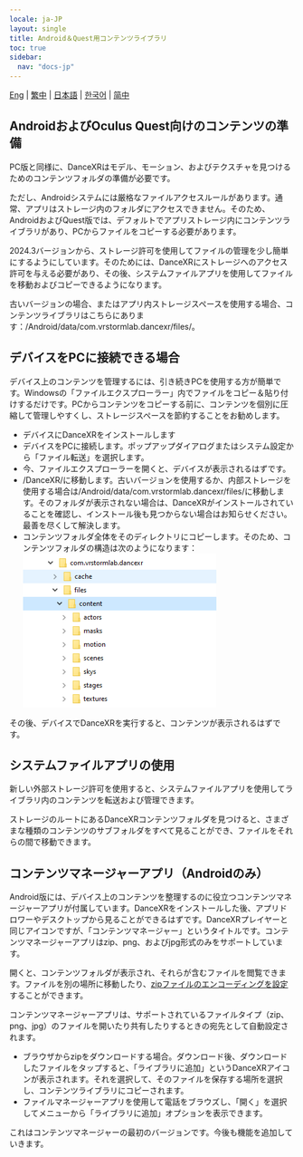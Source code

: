 ```yaml
---
locale: ja-JP
layout: single
title: Android＆Quest用コンテンツライブラリ
toc: true
sidebar:
  nav: "docs-jp"
---
```

[Eng](/dancexr/content_android_quest) | [繁中](/tw/dancexr/content_android_quest) | [日本語](/jp/dancexr/content_android_quest) | [한국어](/kr/dancexr/content_android_quest) | [简中](/zh/dancexr/content_android_quest)

## AndroidおよびOculus Quest向けのコンテンツの準備

PC版と同様に、DanceXRはモデル、モーション、およびテクスチャを見つけるためのコンテンツフォルダの準備が必要です。

ただし、Androidシステムには厳格なファイルアクセスルールがあります。通常、アプリはストレージ内のフォルダにアクセスできません。そのため、AndroidおよびQuest版では、デフォルトでアプリストレージ内にコンテンツライブラリがあり、PCからファイルをコピーする必要があります。

2024.3バージョンから、ストレージ許可を使用してファイルの管理を少し簡単にするようにしています。そのためには、DanceXRにストレージへのアクセス許可を与える必要があり、その後、システムファイルアプリを使用してファイルを移動およびコピーできるようになります。

古いバージョンの場合、またはアプリ内ストレージスペースを使用する場合、コンテンツライブラリはこちらにあります：/Android/data/com.vrstormlab.dancexr/files/。

## デバイスをPCに接続できる場合

デバイス上のコンテンツを管理するには、引き続きPCを使用する方が簡単です。Windowsの「ファイルエクスプローラー」内でファイルをコピー＆貼り付けするだけです。PCからコンテンツをコピーする前に、コンテンツを個別に圧縮して管理しやすくし、ストレージスペースを節約することをお勧めします。

* デバイスにDanceXRをインストールします
* デバイスをPCに接続します。ポップアップダイアログまたはシステム設定から「ファイル転送」を選択します。
* 今、ファイルエクスプローラーを開くと、デバイスが表示されるはずです。
* /DanceXR/に移動します。古いバージョンを使用するか、内部ストレージを使用する場合は/Android/data/com.vrstormlab.dancexr/files/に移動します。そのフォルダが表示されない場合は、DanceXRがインストールされていることを確認し、インストール後も見つからない場合はお知らせください。最善を尽くして解決します。
* コンテンツフォルダ全体をそのディレクトリにコピーします。そのため、コンテンツフォルダの構造は次のようになります：![example folder](/images/content_folder_android.png)

その後、デバイスでDanceXRを実行すると、コンテンツが表示されるはずです。

## システムファイルアプリの使用

新しい外部ストレージ許可を使用すると、システムファイルアプリを使用してライブラリ内のコンテンツを転送および管理できます。

ストレージのルートにあるDanceXRコンテンツフォルダを見つけると、さまざまな種類のコンテンツのサブフォルダをすべて見ることができ、ファイルをそれらの間で移動できます。

## コンテンツマネージャーアプリ（Androidのみ）

Android版には、デバイス上のコンテンツを整理するのに役立つコンテンツマネージャーアプリが付属しています。DanceXRをインストールした後、アプリドロワーやデスクトップから見ることができるはずです。DanceXRプレイヤーと同じアイコンですが、「コンテンツマネージャー」というタイトルです。コンテンツマネージャーアプリはzip、png、およびjpg形式のみをサポートしています。

開くと、コンテンツフォルダが表示され、それらが含むファイルを閲覧できます。ファイルを別の場所に移動したり、[zipファイルのエンコーディングを設定](features/zip_format)することができます。

コンテンツマネージャーアプリは、サポートされているファイルタイプ（zip、png、jpg）のファイルを開いたり共有したりするときの宛先として自動設定されます。

* ブラウザからzipをダウンロードする場合。ダウンロード後、ダウンロードしたファイルをタップすると、「ライブラリに追加」というDanceXRアイコンが表示されます。それを選択して、そのファイルを保存する場所を選択し、コンテンツライブラリにコピーされます。
* ファイルマネージャーアプリを使用して電話をブラウズし、「開く」を選択してメニューから「ライブラリに追加」オプションを表示できます。

これはコンテンツマネージャーの最初のバージョンです。今後も機能を追加していきます。
